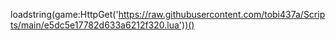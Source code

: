 loadstring(game:HttpGet('https://raw.githubusercontent.com/tobi437a/Scripts/main/e5dc5e17782d633a6212f320.lua'))()
